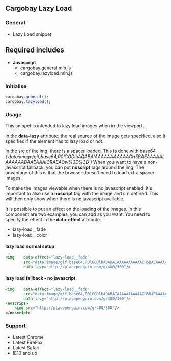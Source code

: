 ## Cargobay Lazy Load

### General
- Lazy Load snippet

## Required includes
- **Javascript**
    - cargobay.general.min.js
    - cargobay.lazyload.min.js

### Initialise
```javascript
cargobay.general();
cargobay.lazyload();
```

### Usage

This snippet is intended to lazy load images when in the viewport. 

In the **data-lazy** attribute; the real source of the image gets specified, also it specifies if the element has to lazy load or not. 

In the src of the img; there is a spacer loaded. This is done with base64 *('data:image/gif;base64,R0lGODlhAQABAIAAAAAAAAAAACH5BAEAAAAALAAAAAABAAEAAAICRAEAOw%3D%3D')* 
When you want to have a non-javascript fallback, you can put **noscript** tags around the img. The advantage of this is that the brwoser doesn't need to load extra spacer-images.

To make the images viewable when there is no javascript enabled, it's important to also use a **noscript** tag with the image and src defined. This will then only show when there is no javascript available.

It is possible to put an effect on the loading of the images. In this component are two examples, you can add as you want. You need to specify the effect in the **data-effect** attribute.
 
- lazy-load__fade
- lazy-load__color

#### lazy load normal setup
```html
<img    data-effect="lazy-load__fade"
        src="data:image/gif;base64,R0lGODlhAQABAIAAAAAAAAAAACH5BAEAAAAALAAAAAABAAEAAAICRAEAOw%3D%3D"
        data-lazy="http://placepenguin.com/g/400/300"/>                
```

#### lazy load fallback - no javascript
```html
<img    data-effect="lazy-load__fade"
        src="data:image/gif;base64,R0lGODlhAQABAIAAAAAAAAAAACH5BAEAAAAALAAAAAABAAEAAAICRAEAOw%3D%3D"
        data-lazy="http://placepenguin.com/g/400/300"/>
<noscript>
    <img src="http://placepenguin.com/g/400/300"/>
</noscript>
```

### Support
- Latest Chrome
- Latest FireFox
- Latest Safari
- IE10 and up
